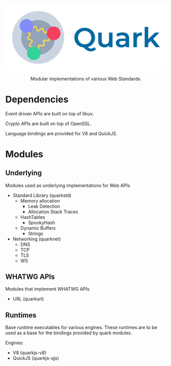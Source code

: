 <div align='center'>
  <img src="Quark.png" alt="Quark" width='700' />
</div>
<p align='center'>Modular implementations of various Web Standards.</p> 

# Dependencies

Event driven APIs are built on top of libuv.

Crypto APIs are built on top of OpenSSL.

Language bindings are provided for V8 and QuickJS.

# Modules

## Underlying
Modules used as underlying implementations for Web APIs
- Standard Library (quarkstd)
  - Memory allocation
    - Leak Detection
    - Allocation Stack Traces
  - HashTables
    - SpookyHash
  - Dynamic Buffers
    - Strings 
- Networking (quarknet)
  - DNS
  - TCP
  - TLS 
  - WS

## WHATWG APIs
Modules that implement WHATWG APIs
- URL (quarkurl)

## Runtimes
Base runtime executables for various engines. These runtimes are to be used as a base for the bindings provided by quark modules.

Engines:
- V8 (quarkjs-v8)
- QuickJS (quarkjs-qjs)
